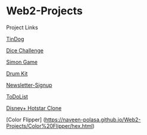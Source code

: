 # Web2-Projects 
Project Links

[TinDog](https://naveen-polasa.github.io/Web2-Projects/TinDog/)

[Dice Challenge](https://naveen-polasa.github.io/Web2-Projects/Dice%20Challenge/dicee.html)

[Simon Game](https://naveen-polasa.github.io/Web2-Projects/Simon%20Game/)

[Drum Kit](https://naveen-polasa.github.io/Web2-Projects/Drum%20Kit/)

[Newsletter-Signup](https://pacific-earth-66490.herokuapp.com/)

[ToDoList](https://secure-falls-36626.herokuapp.com/)

[Disney+ Hotstar Clone](https://naveen-polasa.github.io/Web2-Projects/Disney+%20Hotstar%20Clone/)

[Color Flipper] (https://naveen-polasa.github.io/Web2-Projects/Color%20Flipper/hex.html)

